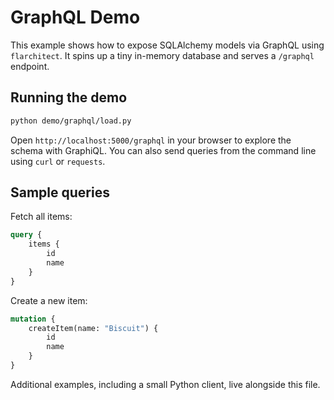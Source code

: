 # GraphQL Demo

This example shows how to expose SQLAlchemy models via GraphQL using `flarchitect`. It spins up a tiny in-memory database and serves a `/graphql` endpoint.

## Running the demo

```bash
python demo/graphql/load.py
```

Open `http://localhost:5000/graphql` in your browser to explore the schema with GraphiQL. You can also send queries from the command line using `curl` or `requests`.

## Sample queries

Fetch all items:

```graphql
query {
    items {
        id
        name
    }
}
```

Create a new item:

```graphql
mutation {
    createItem(name: "Biscuit") {
        id
        name
    }
}
```

Additional examples, including a small Python client, live alongside this file.
